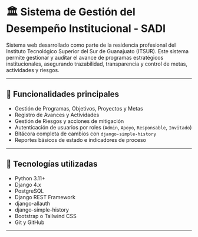 # 🏛️ Sistema de Gestión del Desempeño Institucional - SADI

Sistema web desarrollado como parte de la residencia profesional del Instituto Tecnológico Superior del Sur de Guanajuato (ITSUR). Este sistema permite gestionar y auditar el avance de programas estratégicos institucionales, asegurando trazabilidad, transparencia y control de metas, actividades y riesgos.

---

## 📌 Funcionalidades principales

- Gestión de Programas, Objetivos, Proyectos y Metas
- Registro de Avances y Actividades
- Gestión de Riesgos y acciones de mitigación
- Autenticación de usuarios por roles (`Admin`, `Apoyo`, `Responsable`, `Invitado`)
- Bitácora completa de cambios con `django-simple-history`
- Reportes básicos de estado e indicadores de proceso

---

## 🧰 Tecnologías utilizadas

- Python 3.11+
- Django 4.x
- PostgreSQL
- Django REST Framework
- django-allauth
- django-simple-history
- Bootstrap o Tailwind CSS
- Git y GitHub

---